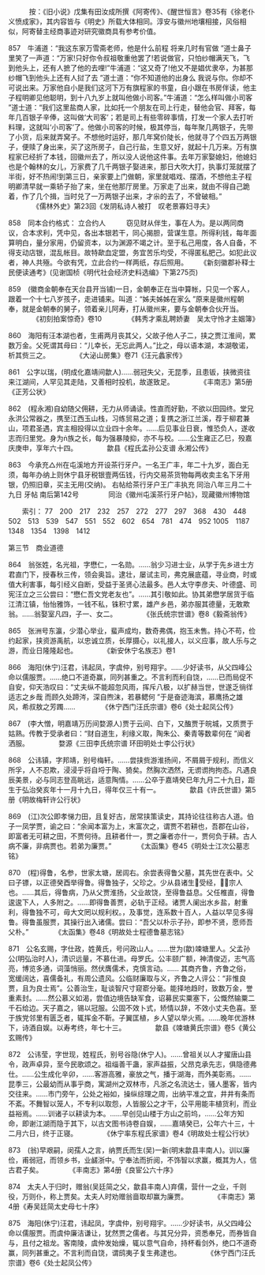<!-- { "loadSidebar": true } -->
　　　按：《旧小说》戊集有田汝成所撰《阿寄传》、《醒世恒言》卷35有《徐老仆义愤成家》，其内容皆与《明史》所载大体相同。淳安与徽州地壤相接，风俗相似，阿寄替主经商事迹对研究徽商具有参考价值。

857　牛浦道：“我这东家万雪斋老师，他是什么前程 将来几时有官做 ”道士鼻子里笑了一声道：“万家!只好你令叔祖敬重他罢了!若说做官，只怕纱帽满天飞，飞到他头上，还有人摭了他的去哩!”牛浦道：“这又奇了!他又不是娼优隶卒，为甚那纱帽飞到他头上还有人挝了去 ”道士道：“你不知道他的出身么 我说与你。你却不可说出来。万家他自小是我们这河下万有旗程家的书童，自小跟在书房伴读，他主子程明卿见他聪明，到十八九岁上就叫他做小司客。”牛浦道：“怎么样叫做小司客 ”道士道：“我们这里盐商人家，比如托一个朋友在司上行走，替他会官、拜客，每年几百银子辛俸，这叫做‘大司客’；若是司上有些零碎事情，打发一个家人去打听料理，这就叫‘小司客’了。他做小司客的时候，极其停当，每年聚几两银子，先带了小货，后来就弄窝子。不想他时运好，那几年窝价陡长，他就寻了个四五万两银子，便赎了身出来，买了这所房子，自己行盐，生意又好，就起十几万来。万有旗程家已经折了本钱，回徽州去了，所以没人说他这件事。去年万家娶媳妇，他媳妇也是个翰林的女儿，万家费了几千两银子娶进来，那日大吹大打，执事灯笼就摆了半街，好不热闹!到第三日，亲家要上门做朝，家里就唱戏、摆酒，不想他主子程明卿清早就一乘轿子抬了来，坐在他那厅房里。万家走了出来，就由不得自己跪着，作了几个揖，当时兑了一万两银子出来，才尜的去了，不曾破相。”
　　　　《儒林外史》第23回《发阴私诗人被打　叹老景寡妇寻夫》

858　同本合约格式：
立合约人　　　窃见财从伴生，事在人为。是以两同商议，合本求利，凭中见，各出本银若干，同心揭胆，营谋生意。所得利钱，每年面算明白，量分家用，仍留资本，以为渊源不竭之计。至于私己用度，各人自备，不得支动店银，混乱帐目。故特歃血定盟，务宜苦乐均受，不得匿私肥己。如犯此议者，神人共殛。今欲有凭，立此合约一样两纸，存后照用。
　　《新刻徽郡补释士民便读通考》(见谢国桢《明代社会经济史料选编》下第275页)

859　(徽商金朝奉在天台县开当铺)一日，金朝奉正在当中算帐，只见一个客人，跟着一个十七八岁孩子，走进铺来。叫道：“姊夫姊姊在家么 ”原来是徽州程朝奉，就是金朝奉的舅子，领着亲儿阿寿，打从徽州来，要与金朝奉合伙开当。
　　　　《初刻拍案惊奇》卷10
　　　　《韩秀才乘乱聘娇妻　吴太守怜才主姻簿》

860　海阳有汪本湖也者，生甫两月丧其父，父故子他人子二，挟之贾江淮间，累数万金。父死谓其母曰：“儿幸长，无忘此两人。”比之，母以语本湖，本湖敬诺，析其赀三之。
　　　　《大泌山房集》卷71《汪元蠡家传》

861　公字以瑞，(明成化嘉靖间歙人)……弱冠失父，无昆季，且患钣，挟微资往来江湖间，人罕见其走陆，又善相时投机，故遂致足。
　　　　《丰南志》第5册《正芳公状》

862　(程永湘)自幼随父佣耕，无力从师诵读。性直而好勤，不欲以田园终。堂兄永洪公常器之，携至江西玉山栈，习练贸易之道；复携之浙江兰溪，荐于柳君兼山，项君圣遇，宾主相投得以立业四十余年。……后见事业日衰，惟恐负人，遂收志而归里党。身为族之长，每为强暴陵抑，亦不与校。……公生雍正乙巳，殁嘉庆庚申，享年六十四。
　　　　歙县《程氏孟孙公支谱 永湘公传》

863　今承充△州在屯溪地方开设茶行牙户。一名王广丰，年二十九岁，面白无须，每年办纳上则休宁县牙税银壹两伍钱，行内交易茶货物每两收卖主名下牙用银，仍照旧章，买主无用(交纳)。
右帖给茶行牙户王广丰执充
同治八年三月二十九日
牙帖
南后第142号
　　　　同治《徽州屯溪茶行牙户帖》，现藏徽州博物馆

　　索引：
77　200　217　232　257　272　277　297　368　430　448
502　513　539　547　551　552　602　654　781　474　952
1005　1187　1348　1354　1398　1412 

第三节　商业道德

864　翁张姓，名光祖，字懋仁，一名勋。……翁少习进士业，从学于先乡进士方君直门下，授春秋三传，领会奥旨。逮壮，屡试主司，弗克展底蕴，寻业商，时或值大利害事，每引经义自断，受益于圣贤心法最多。邑人太守李彦夫、叶德盛、司宪汪立之三公尝曰：“懋仁吾文党老友也”。……其引敬如此。协其弟懋学居货于临江清江镇，怡怡雅饰，一钱不私，铢积寸累，雄产乡邑，弟亦服其德量，无敢欺翁。……翁娶室凡四，子一、女二。
　　　　《张氏统宗世谱》卷8《毅斋翁传》

865　张洲号东瀛，少潜心举业，蜚声成均，数奇弗偶，抱玉未售。持心不苟，俭约起家，挟资游禹航，以忠诚立质，长厚摄心，以礼接人，以义应事，故人乐与之游，而业日隆隆起也。
　　　　《新安休宁名族志》卷1

866　海阳(休宁)汪君，讳起凤，字虞仲，别号翔宇。……少好读书，从父四峰公命以儒服贾。……绝口不道奇赢，同列甚重之。不言利而利自饶，……已而局促不自安，仰天浩叹曰：“丈夫纵不能超忽风雨，挥斥八极，以扩赫当世，世遂乏徜徉适志之乡哉 而顾久处蹄涔，深自煦沫，若暴鳃何 ”于是奋迹海滨，慕鹰扬之雄风，希叔敖之芳躅……
　　　　《休宁西门汪氏宗谱》卷6《处士起凤公传》

867　(李大憎，明嘉靖万历间婺源人)贾于云间、白下，又醢贾于皖城，又质贾于姑熟。传教于受承者曰：“财自道生，利缘义取，陶朱公、秦青等数辈何在 ”闻者洒服。
　　　　婺源《三田李氏统宗谱 环田明处士李公行状》

868　公讳镇，字邦靖，别号梅轩。……尝挟赀游淮扬间，不屑屑于规利，而信义所孚，人不忍欺，浸浸乎将自埒于陶、猗矣。然胸次洒然，无谫谫拘拘态。凡遇良辰美景，必与同志登高眺远，适意陶情。……公卒于嘉靖癸巳年九月二十九日，距生于弘治癸亥年十一月十九日，得年仅三十有一。
　　　　歙县《许氏世谱》第5册《明故梅轩许公行状》

869　(江)次公即孝悌力田，且复好古，居常挟策读史，其持论往往称古人道。伯子一凤学贾，谕之曰：“余闻本富为上，末富次之，谓贾不若耕也，吾郡在山谷，即富者无可耕之田，不贾何待。且耕者什一，贾之廉者亦什一，贾何负于耕。古人病不廉，非病贾也。若弟为廉贾。”
　　　　《太函集》卷45《明处士江次公墓志铭》

870　(程)得鲁，名参，世家太塘，居闾右。余尝表得鲁父墓，其先世在表中。父曰子镖，以正德癸酉举得鲁。得鲁独子，父珍之。少从县诸生受经，，宗人也。……其后，得鲁病，乃从父贾淮扬，父业故饶，至得鲁益息。父任椎直，得鲁逡逡下人，人多附之。……即得鲁善贾，必轨于正经。诸贾人阑出水乡盐，射重利，得鲁独不可，毋大文罔以规利权。，及事觉，连系数十百人，人益以早见多得鲁。得鲁虽服贾，其操行出入诸儒。尝曰：“吾父以朴示子孙，即参不贤，愿师吾父朴。”
　　　　《太函集》卷48《明故处士程德鲁墓志铭》

871　公名玄赐，字仕政，姓黄氏，号问政山人。……世为(歙)竦塘里人。父孟孙公(明弘治时人)，清识远量，不慕仕进。母罗氏。公丰颐广额，神清俊迈，志气高亮，博览多通，词藻悄丽。然伏膺儒术，克慎言动。……
其商齐鲁，齐鲁之俗，宽缓阔达，喜儒备礼，有周公遗风。公临财廉取与义，齐鲁之人评公：“非惟良贾，且为良士焉”。公善治生，耻谈智尺寸窥窬分毫。能择地趋时，致数万金，誉重素封。……然公慕义如渴，尝值边境告缺军食，诏募民实粟塞下，公慨然输粟二千石给边。天子嘉之，锡以冠服。公固不效卜式，矫情以辞，不效小丈夫色喜。至于族党邻里有匮乏者，辄挥金不靳。子翼匡植，乡人望以举火焉。……晚年优游林下，诗酒自娱。以寿考终，年七十三。
　　　　歙县《竦塘黄氏宗谱》卷5《黄公玄赐传》

872　公讳莹，字世现，姓程氏，别号谷隐(休宁人)。……曾祖关以人才擢唐山县令，政声卓异，至今民歌颂之。祖缁善干蛊，家声益振，父昂克承先志，俱隐德弗仕。……公生成化辛卯，……客游高雅，豪放之气，播于湖海，而外美彰焉。……昆季三，公最幼而从事乎商，寓湖州之双林市，凡浙之名流达士，骚人墨客，皆内交往来。……市门旁午，公处之裕如，操纵综理之周，出纳平准之宜，井井有条而不紊。不舞智以笼人，不专利以取怨，人皆服公之才干，公平用能丰植货利，而业益裕焉。……训诸子以耕读为本。……早创见山楼于方山之前坞，……公年方知命，即谢江湖而隐于其下，以古文图书诗卷自娱，……嘉靖癸已，公年六十三，十二月六日，终于正寝。
　　　　《休宁率东程氏家谱》卷4《明故处士程公行状》

873　(翁)早艰嗣，闵孺人之言，纳贾氏而生(吴)一新(明末歙县丰南人)。训以廉俭，甫弱冠，而领乡书，业鹾浙中。宁奉法而折阅，不饰智以求赢，概其为人，信古君子矣。
　　　　《丰南志》第4册《良宦公六十序》

874　太夫人于归时，赠翁(吴廷简之父，歙县丰南人)弃儒，营什一之业，千则役，万则仆，称上贾矣。太夫人时劝赠翁啬取却赢为廉贾。
　　　　《丰南志》第4册《寿吴廷简太史母七十序》

875　海阳(休宁)汪君，讳起凤，字虞仲，别号翔宇。……少好读书，从父四峰公命以儒服贾。而虞仲廉洁谦让，犹然贾之儒者。与其兄分异，资悉奉兄，而券皆自与，且付之祖龙。客南陵，虞仲发始燥，辄以意气自命，持杯看剑外，绝口不道奇赢，同列甚重之。不言利而自饶，谓鸱夷子复生弗逮也。
　　　　《休宁西门汪氏宗谱》卷6《处士起凤公传》

